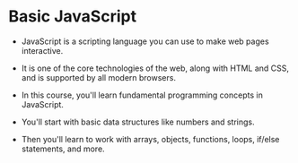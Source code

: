 # Basic JavaScript

- JavaScript is a scripting language you can use to make web pages interactive. 
- It is one of the core technologies of the web, along with HTML and CSS, and is supported by all modern browsers.

- In this course, you'll learn fundamental programming concepts in JavaScript. 

- You'll start with basic data structures like numbers and strings. 
- Then you'll learn to work with arrays, objects, functions, loops, if/else statements, and more.
